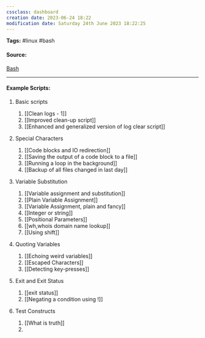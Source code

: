 ```yaml
---
cssclass: dashboard
creation date: 2023-06-24 18:22
modification date: Saturday 24th June 2023 18:22:25
---
```


**Tags:** #linux #bash

#### Source:
[Bash](https://tldp.org/LDP/abs/html/)

--------------------------------------

#### Example Scripts:

1. Basic scripts
	1. [[Clean logs - 1]]
	2. [[Improved clean-up script]]
	3. [[Enhanced and generalized version of log clear script]]

3. Special Characters
	1. [[Code blocks and IO redirection]]
	2. [[Saving the output of a code block to a file]]
	3. [[Running a loop in the background]]
	4. [[Backup of all files changed in last day]]

4. Variable Substitution
	1. [[Variable assignment and substitution]]
	2. [[Plain Variable Assignment]]
	3. [[Variable Assignment, plain and fancy]]
	4. [[Integer or string]]
	5. [[Positional Parameters]]
	6. [[wh,whois domain name lookup]]
	7. [[Using shift]]

5. Quoting Variables
	1. [[Echoing weird variables]]
	2. [[Escaped Characters]]
	3. [[Detecting key-presses]]

6.  Exit and Exit Status
	1. [[exit status]]
	2. [[Negating a condition using !]]

7.  Test Constructs
	1. [[What is truth]]
	2. 